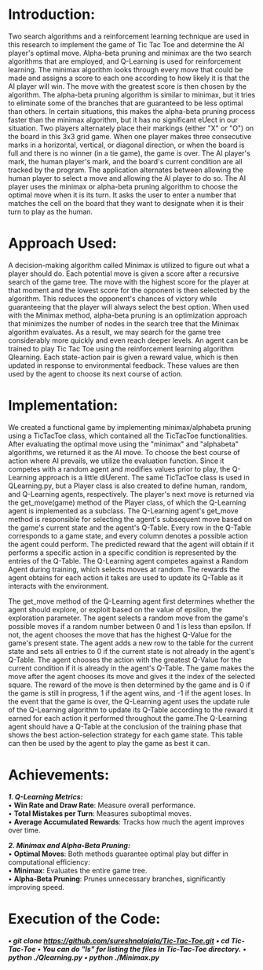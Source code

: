 # Introduction: 
Two search algorithms and a reinforcement learning technique are used in this research to 
implement the game of Tic Tac Toe and determine the AI player's optimal move. Alpha-beta
pruning and minimax are the two search algorithms that are employed, and Q-Learning is
used for reinforcement learning. The minimax algorithm looks through every move that
could be made and assigns a score to each one according to how likely it is that the AI
player will win. The move with the greatest score is then chosen by the algorithm. The
alpha-beta pruning algorithm is similar to minimax, but it tries to eliminate some of the
branches that are guaranteed to be less optimal than others. In certain situations, this
makes the alpha-beta pruning process faster than the minimax algorithm, but it has no
significant eƯect in our situation. Two players alternately place their markings (either "X" or
"O") on the board in this 3x3 grid game. When one player makes three consecutive marks in
a horizontal, vertical, or diagonal direction, or when the board is full and there is no winner
(in a tie game), the game is over. The AI player's mark, the human player's mark, and the
board's current condition are all tracked by the program. The application alternates
between allowing the human player to select a move and allowing the AI player to do so.
The AI player uses the minimax or alpha-beta pruning algorithm to choose the optimal
move when it is its turn. It asks the user to enter a number that matches the cell on the
board that they want to designate when it is their turn to play as the human. 

# Approach Used:
A decision-making algorithm called Minimax is utilized to figure out what a player should
do. Each potential move is given a score after a recursive search of the game tree. The
move with the highest score for the player at that moment and the lowest score for the
opponent is then selected by the algorithm. This reduces the opponent's chances of victory
while guaranteeing that the player will always select the best option. When used with the
Minimax method, alpha-beta pruning is an optimization approach that minimizes the
number of nodes in the search tree that the Minimax algorithm evaluates. As a result, we
may search for the game tree considerably more quickly and even reach deeper levels. An
agent can be trained to play Tic Tac Toe using the reinforcement learning algorithm Qlearning. 
Each state-action pair is given a reward value, which is then updated in response
to environmental feedback. These values are then used by the agent to choose its next
course of action. 

# Implementation:
We created a functional game by implementing minimax/alphabeta pruning using a
TicTacToe class, which contained all the TicTacToe functionalities. After evaluating the
optimal move using the "minimax" and "alphabeta" algorithms, we returned it as the AI
move. To choose the best course of action where AI prevails, we utilize the evaluation
function.
Since it competes with a random agent and modifies values prior to play, the Q-Learning
approach is a little diƯerent. The same TicTacToe class is used in QLearning.py, but a Player
class is also created to define human, random, and Q-Learning agents, respectively. The
player's next move is returned via the get_move(game) method of the Player class, of which
the Q-Learning agent is implemented as a subclass. The Q-Learning agent's get_move
method is responsible for selecting the agent's subsequent move based on the game's
current state and the agent's Q-Table. Every row in the Q-Table corresponds to a game
state, and every column denotes a possible action the agent could perform. The predicted
reward that the agent will obtain if it performs a specific action in a specific condition is
represented by the entries of the Q-Table. The Q-Learning agent competes against a
Random Agent during training, which selects moves at random. The rewards the agent
obtains for each action it takes are used to update its Q-Table as it interacts with the
environment. 

The get_move method of the Q-Learning agent first determines whether the agent should
explore, or exploit based on the value of epsilon, the exploration parameter. The agent
selects a random move from the game's possible moves if a random number between 0
and 1 is less than epsilon. If not, the agent chooses the move that has the highest Q-Value
for the game's present state. The agent adds a new row to the table for the current state and
sets all entries to 0 if the current state is not already in the agent's Q-Table. The agent
chooses the action with the greatest Q-Value for the current condition if it is already in the
agent's Q-Table.
The game makes the move after the agent chooses its move and gives it the index of the
selected square. The reward of the move is then determined by the game and is 0 if the
game is still in progress, 1 if the agent wins, and -1 if the agent loses. In the event that the
game is over, the Q-Learning agent uses the update rule of the Q-Learning algorithm to
update its Q-Table according to the reward it earned for each action it performed
throughout the game.The Q-Learning agent should have a Q-Table at the conclusion of the
training phase that shows the best action-selection strategy for each game state. This table
can then be used by the agent to play the game as best it can. 

# Achievements:
**_1. Q-Learning Metrics:_** <br />
• **Win Rate and Draw Rate**: Measure overall performance. <br />
• **Total Mistakes per Turn**: Measures suboptimal moves. <br />
• **Average Accumulated Rewards**: Tracks how much the agent improves over time. <br />

**_2. Minimax and Alpha-Beta Pruning:_** <br />
• **Optimal Moves**: Both methods guarantee optimal play but differ in computational efficiency: <br />
• **Minimax**: Evaluates the entire game tree. <br />
• **Alpha-Beta Pruning**: Prunes unnecessary branches, significantly improving speed. <br />

# Execution of the Code:
**_• git clone https://github.com/sureshnalajala/Tic-Tac-Toe.git_**
**_• cd Tic-Tac-Toe_**
**_• You can do "ls" for listing the files in Tic-Tac-Toe directory._**
**_• python ./Qlearning.py_**
**_• python ./Minimax.py_**



